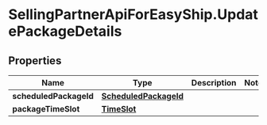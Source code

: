 # SellingPartnerApiForEasyShip.UpdatePackageDetails

## Properties

Name | Type | Description | Notes
------------ | ------------- | ------------- | -------------
**scheduledPackageId** | [**ScheduledPackageId**](ScheduledPackageId.md) |  | 
**packageTimeSlot** | [**TimeSlot**](TimeSlot.md) |  | 


